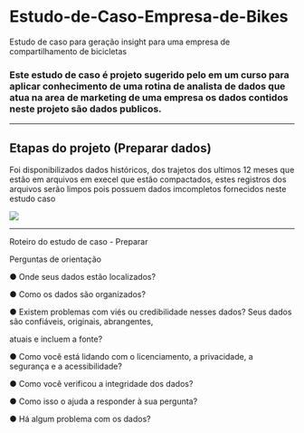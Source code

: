 # Estudo-de-Caso-Empresa-de-Bikes
Estudo de caso para geração insight para uma empresa de compartilhamento de bicicletas

### Este estudo de caso é projeto sugerido pelo em um curso para aplicar conhecimento de uma rotina de analista de dados que atua na area de marketing de uma empresa os dados contidos neste projeto são dados publicos.<hr>

## Etapas do projeto (Preparar dados)

<p>Foi disponibilizados dados históricos, dos trajetos dos ultimos 12 meses que estão em arquivos em execel que estão compactados, estes registros dos arquivos serão limpos pois possuem dados imcompletos fornecidos neste estudo caso</p>

![](../imagens/imagem_inicio_projeto.png)

<hr>

Roteiro do estudo de caso - Preparar

Perguntas de orientação

● Onde seus dados estão localizados?

● Como os dados são organizados?

● Existem problemas com viés ou credibilidade nesses dados? Seus dados são confiáveis, originais, abrangentes,

atuais e incluem a fonte?

● Como você está lidando com o licenciamento, a privacidade, a segurança e a acessibilidade?

● Como você verificou a integridade dos dados?

● Como isso o ajuda a responder à sua pergunta?

● Há algum problema com os dados?


